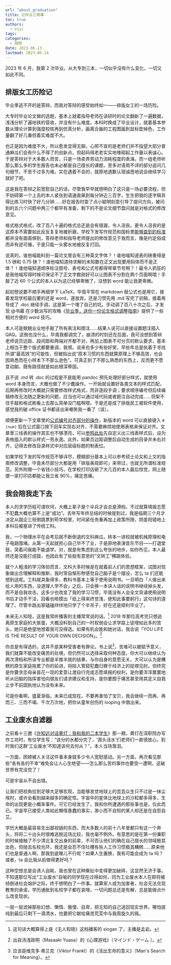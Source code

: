 ```yaml
---
url: "about_graduation"
title: 记毕业三两事
toc: true
authors:
  - viyi
tags:
categories:
  - 随想
date: 2023-06-13
lastmod: 2023-06-14
---
```


2023 年 6 月，我第 2 次毕业。从大专到三本，一切似乎没有什么变化，一切又如此不同。


<!--more-->


## 排版女工历险记

毕业季逃不开的是答辩，而我对答辩的感受始终如一——排版女工的一场历险。

大专时毕业论文做的选题，基本上就着指导老师在读研时的论文翻新了一遍数据，浅浅分析了遍地铁的营收，并没有什么难度。本科时换成了毕业设计，就着基本参数从理论计算到强度校核再到仿真分析，画离合器的工程图画到鼠标垫掉色，工作量翻了好几番但着实难度不大。

也正是因为难度不大，所以愈发显得无聊。心照不宣的是老师们并不指望大部分普通麻瓜们会有什么不得了的创新点，但起码得老老实实地堆砌起工作量以表诚心。于是答辩对于大多数人而言，只是一场卖弄劳动力消耗程度的表演。而一组老师听那么那么多的学生报告也未必都是自己擅长的课题，至多对语焉不详的部分追问几句细节，不至于过多为难。实在遇着不会的，就原地道歉认错诚恳地说会继续学习就好了吧。

这是我在答辩之前宽慰自己的话，尽管我早早就想明白了这只是一场必要流程，但不妨碍第一个上去的本人紧张到语速直飙到每分钟近三百字，生生把我的逐字稿背得比练习时快了好几分钟……好在报告时耍了点小聪明刻意引导了提问方向，被问到的五六个问题中两三个都早有准备，剩下的不是论文细节盘问就是对格式的修改意见。

格式格式格式，改了百八十遍的格式总还是会有错漏，令人沮丧。更令人沮丧的是这原本不需要如此反反复复地被折磨，学校下发写作规范和国标里[能够查到的标准](https://std.samr.gov.cn/gb/search/gbDetailed?id=F159DFC2A91247EFE05397BE0A0AF334)都并没有面面俱到，答辩老师和指导老师提出的修改意见于我而言，像是约定俗成而非有迹可循，于是只能一头雾水地被反复打回。

说真的，谁他喵能料到一篇论文里会有三种英文字体？！谁他喵知道表的磅重得是 1.5 磅和 0.75 磅？！谁他喵知道待求解的未知数在正文出现要用斜体而不是正体？！谁他喵知道顺序标注图号、表号和公式号都得带章节号啊？！最令人抓狂的是我他喵写得时候可保证不了正文字数刚好可以让图表不分割在两个页面啊喂！手敲了近 60 个公式的本人以为这已经够卑微了，没想到 word 能让我更卑微。

起初想说要不顺手再细学下 LaTeX，毕竟平常在 markdown 敲公式也是用它，接着发现学校最后要的还是 word，遂放弃。还是习惯先用 .md 写完了初稿，接着再导成了 .doc 继续手调，这是第一个埋了自己的坑。手动调了百八十次之后，才发现 @书藏 在少数派写的攻略《[毕业季，送你一份论文格式调整指南](https://sspai.com/post/66140)》提供了一些相对方便的 word 技巧。

本人可是兢兢业业地手敲了所有表注和图注……结果人说可以直接设置题注插入QAQ。这倒也没什么，毕竟我都调完了。崩溃的时刻还在后面，我可没想到答辩老师说页边距、段间距和两端对齐都不对，再加上图表不可分页的默认要求，基本上相当于整个版式都要重调，我恨。说来也多少有些好笑，早些年总是执着于寻找所谓“最高效”的可能性，但被指出说“原本习惯的东西就算原理上不够高效，也会因熟悉而在小样本下不那么逊色”。可真正到了不那么熟悉的东西上，反而更不愿意动脑，既有路径就是如此根深蒂固。

且不说 .md 转 .doc 的过程是不是能用 pandoc 预先处理好部分样式，就使用 word 本身而言，大概也做了不少蠢操作。一开始就设置好各类文本的样式匹配，后期再修改时大概就只需要修改样式格式，而非逐段手调；要求顺序编号但后续编辑修改无法随之更新的问题，应当也可以通过域代码或者题注自动完成……但架不住手敲和格式刷看上去那么简单没门槛啊喂，于是还是成了排版民工被软件使用，感觉我的破 office 证书都该出来嘲笑我一番了（误）。

顺便更新一下文章里的[公式编号对齐部分的操作](https://zhuanlan.zhihu.com/p/109899140)，新版本的 word 可以直接键入 `#(num)` 后在公式窗口按下回车实现右对齐，不需要麻烦地使用表格来保证对齐。文章里三线表的操作其实也不够漂亮，可以[参照此处](https://zhuanlan.zhihu.com/p/37990430)先自定义出三线表样式后，设为表格插入的默认样式一劳永逸。此外，如果页边距调整后自动生成的目录并未右对齐，记得去修改目录样式中对应层级标题的制表位。

如果学校下发的写作规范不够详尽，模糊部分基本上可以参考硕士论文和上文的指南修改调整，毕竟未尽部分大都是用「排版美观即可」来带过，也就无所谓标准规范。另外附赠一个省钱小技巧，在学校打印店砸了大几百的本人最后惊觉，网上随便一家打印店都能让我立省 90%，痛定思痛。

## 我会陪我走下去

本人的求学历程可谓坎坷，大概上辈子是个伞兵才会总是滑档，不过就算填报志愿不犯蠢大概也算不上是“成功”。去年写年终总结的时候提到过，我是临期三个月才决定从国企三班倒跳票到苟学校里，时间紧任务重再加上政策所限，阴差阳错地上本科后被塞进了传统工科。

我，一个物理水平在会考后就不断倒退的文科麻瓜，转本一进校就被机械原理和电子电路围堵。从第一天起就担心自己毕不了业，于是原地表演音乐节目——打退堂鼓，哭着问我能不能退学。对，就是有焦虑到这么夸张的地步。如你所见，本人最终还是没能打成鼓，也因此有了些挺有意思的“文转工”横跳体验。

就个人粗浅的学习体验而言，文科大多时候是在就着前人们的思想框架，试图对现象做出合理解释和推断，我时常自惭形秽感觉自己脑子是个摆设，怎么 ta 们还能想到这呢。工科就具象得多，教科书基本上等于使用说明书。一旦明白「人做出来给人用的东西，没道理人学不会」之后，只会换一本讲人话的说明书继续掉头发，而不是自我攻击。这多少也改变了我的学习习惯，毕竟没有人会全文背诵使用说明书后才动手干活，回看也咂摸出「纸上得来终觉浅，绝知此事要躬行」这句诗的道理了。尽管半路出家磕磕绊绊地只学了个半吊子，好在还是顺利毕业了。

未来无人知晓，这是我常听播客的主播常常说的话。[^1] 2018 年那位高考完只想逃离原生家庭的大笨蛋，大概没料到自己的一时软弱会让求学路上徒增如此多的苦头，她只是绝望地想着我可没得选。如果有机会能和她对话，我会说「YOU LIFE IS THE RESULT OF YOUR OWN DECISION」。[^2]

你总是有得选的，这并不是某种受害者有罪论。书上说[^3]，苦难可以被赋予意义，我们就算不能改变痛苦的处境，但仍然可以选择采取何种态度。你大可以继续认为两次滑档和所读专业都是半推半就的结果，与你自身的意愿无关。大可以认为是糟糕的原生家庭拖累了你的前进，将陷入管窥犯蠢归罪于经济上的捉襟见肘。但终究是你要贪恋母亲昙花一现的爱意让渡自行完成志愿填报的权利，是你要浑浑噩噩地听从旧脑的指挥害怕向朋友们请求建议和支持，是你要囿于痛苦甚至用其定义自我止步不前固执地认为没有未来。

可是你看啊，盛夏渐临，未来已成现在。不要再害怕了宝贝，我会继续一而再、再而三、三而不竭、千次万次地，把你从童年创伤的 looping 中救出来。

## 工业废水自滤器

之前看十三邀《[许知远对话黄灯：我和我的二本学生](https://www.youtube.com/watch?v=Nej-_bO4GKY)》那一期，黄灯在深职院办写作工坊时，有位学生写：“该分的水都分完了，‘源头活水’们老师们一直很放心，到时我们这群‘工业废水’不知道该何去何从？”，本人当场落泪。

一方面，困顿被人关注这件事本身就多少令人宽慰感动。另一方面，再次看见那些“各有各的不幸”难免会让人心生绝望——怎么那么苦的事你也要受一遭啊，这破世界有完没完了！

可是宇宙从不会出错。

让我们把视角拉到足够大足够宏观，当能够发觉地球上的芸芸众生只不过是一抹尘埃时，或许会看到越来越多的确定性。宇宙中的星体比地球上的沙粒都多得多，生命的出现更是小概率事件。可它已经发生了，我和你所遭遇的那些事也是，仅此而已。宇宙早已接受人类如此懒惰愚蠢的事实，渺小而不自知的某人却还是在自怨自艾。

学历大概是最容易生出鄙视链的东西，而大多数人的前十八年里都只有这一个奔头，将将二十出头时很难逃脱这场比较，我也毫不例外。有意思的是在第一份兼职的时候接触了不少清北复交出身的前辈，不可否认他们的确在自己擅长的领域极其出色，但抛去名校光环，我还是会忍不住吐槽有些人工作习惯极其糟糕……原来他们也是普通人啊，那我到底哪儿不行呢？如果人生置换，我有可能会成为 ta 吗？或者，ta 会比我从前做得更好吗？

这种空想总是会诱人自耗，我也曾在这种撕扯中变得更加破碎，这显然无济于事。不知道那位写出“工业废水”自喻的同学现在过得如何，同为工业废水本人在即将被倾倒进社会熔炉之际，终于想明白了一件事。就算家人成为加害者，社会无法兑现教育的承诺，学历通胀到名校学子都在哀嚎，一切问题总还是有解，总是能做点什么改变现状。

一层一层滤掉那些幻想、懒惰、傲慢、自卑，把无知的自己送回现实世界。哪怕提纯到最后只剩下一滴清水，也要把它献给痛苦荒芜中与我周旋久的我。

[^1]: 这句话大概算得上是《无人知晓》这档播客的  slogan 了，主播是孟岩。
[^2]: 出自汤浅政明（Masaaki Yuasa）的《心理游戏》（マインド・ゲーム ）。
[^3]: 应该是维克多·弗兰克（Viktor Frankl）的《活出生命的意义》（Man's Search for Meaning）。